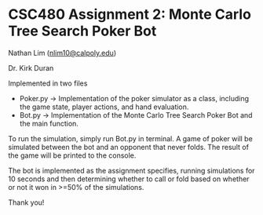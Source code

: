 # CSC480 Assignment 2: Monte Carlo Tree Search Poker Bot
Nathan Lim (nlim10@calpoly.edu)

Dr. Kirk Duran

Implemented in two files

- Poker.py -> Implementation of the poker simulator as a class, including the game state, player actions, and hand evaluation.
- Bot.py -> Implementation of the Monte Carlo Tree Search Poker Bot and the main function.

To run the simulation, simply run Bot.py in terminal. A game of poker will be simulated between the bot and an opponent that
never folds. The result of the game will be printed to the console.

The bot is implemented as the assignment specifies, running simulations for 10 seconds and then determining whether
to call or fold based on whether or not it won in >=50% of the simulations.

Thank you!